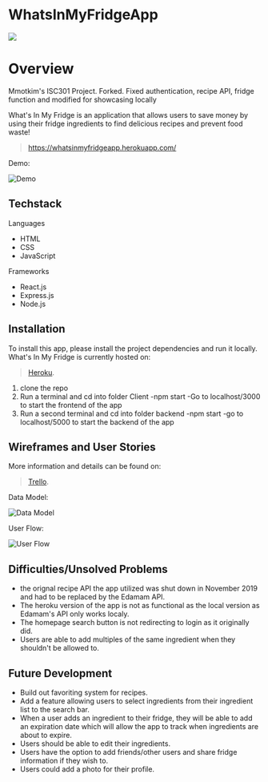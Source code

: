 # WhatsInMyFridgeApp
![](/readmeAssets/logo.png)

# Overview
Mmotkim's ISC301 Project. Forked. Fixed authentication, recipe API, fridge function and modified for showcasing locally

What's In My Fridge is an application that allows users to save money by using their fridge ingredients to find delicious recipes and prevent food waste!

> https://whatsinmyfridgeapp.herokuapp.com/

Demo:

![Demo](/readmeAssets/preview.gif)

## Techstack

Languages
- HTML
- CSS
- JavaScript

Frameworks
- React.js
- Express.js
- Node.js

## Installation
To install this app, please install the project dependencies and run it locally. What's In My Fridge is currently hosted on: 
> [Heroku](https://whats-in-myfridge.herokuapp.com/).

1. clone the repo
2. Run a terminal and cd into folder Client
    -npm start
    -Go to localhost/3000 to start the frontend of the app
3. Run a second terminal and cd into folder backend
    -npm start
    -go to localhost/5000 to start the backend of the app

## Wireframes and User Stories

More information and details can be found on: 
> [Trello](https://trello.com/b/t4oVJpvk/whats-in-my-fridge-app).


Data Model:

![Data Model](/readmeAssets/datamodel.png)

User Flow:

![User Flow](/readmeAssets/userflow.png)


## Difficulties/Unsolved Problems
- the orignal recipe API the app utilized was shut down in November 2019 and had to be replaced by the Edamam API.
- The heroku version of the app is not as functional as the local version as Edamam's API only works localy.
- The homepage search button is not redirecting to login as it originally did.
- Users are able to add multiples of the same ingredient when they shouldn't be allowed to.

## Future Development

- Build out favoriting system for recipes.
- Add a feature allowing users to select ingredients from their ingredient list to the search bar.
- When a user adds an ingredient to their fridge, they will be able to add an expiration date which will allow the app to track when ingredients are about to expire.
- Users should be able to edit their ingredients.
- Users have the option to add friends/other users and share fridge information if they wish to.
- Users could add a photo for their profile.

